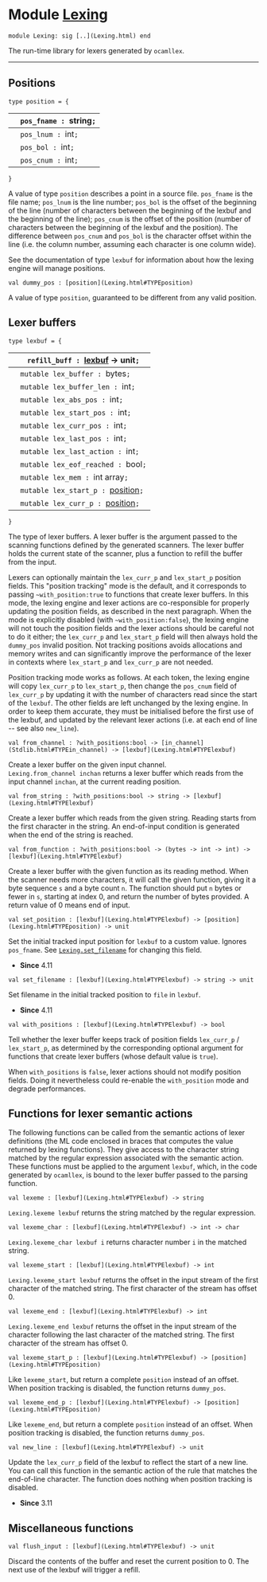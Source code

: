 # Module [Lexing](type_Lexing.html)


```
module Lexing: sig [..](Lexing.html) end
```


The run-time library for lexers generated by `ocamllex`.





---

## Positions


```
type position = {
```


|  | `pos_fname : `string`;` |
| --- | --- |
|  | `pos_lnum : `int`;` |
|  | `pos_bol : `int`;` |
|  | `pos_cnum : `int`;` |

`}`

A value of type `position` describes a point in a source file.
 `pos_fname` is the file name; `pos_lnum` is the line number;
 `pos_bol` is the offset of the beginning of the line (number
 of characters between the beginning of the lexbuf and the beginning
 of the line); `pos_cnum` is the offset of the position (number of
 characters between the beginning of the lexbuf and the position).
 The difference between `pos_cnum` and `pos_bol` is the character
 offset within the line (i.e. the column number, assuming each
 character is one column wide).


See the documentation of type `lexbuf` for information about
 how the lexing engine will manage positions.




```
val dummy_pos : [position](Lexing.html#TYPEposition)
```


A value of type `position`, guaranteed to be different from any
 valid position.



## Lexer buffers


```
type lexbuf = {
```


|  | `refill_buff : `[lexbuf](Lexing.html#TYPElexbuf) -> unit`;` |
| --- | --- |
|  | `mutable lex_buffer : `bytes`;` |
|  | `mutable lex_buffer_len : `int`;` |
|  | `mutable lex_abs_pos : `int`;` |
|  | `mutable lex_start_pos : `int`;` |
|  | `mutable lex_curr_pos : `int`;` |
|  | `mutable lex_last_pos : `int`;` |
|  | `mutable lex_last_action : `int`;` |
|  | `mutable lex_eof_reached : `bool`;` |
|  | `mutable lex_mem : `int array`;` |
|  | `mutable lex_start_p : `[position](Lexing.html#TYPEposition)`;` |
|  | `mutable lex_curr_p : `[position](Lexing.html#TYPEposition)`;` |

`}`

The type of lexer buffers. A lexer buffer is the argument passed
 to the scanning functions defined by the generated scanners.
 The lexer buffer holds the current state of the scanner, plus
 a function to refill the buffer from the input.


Lexers can optionally maintain the `lex_curr_p` and `lex_start_p`
 position fields. This "position tracking" mode is the default, and
 it corresponds to passing `~with_position:true` to functions that
 create lexer buffers. In this mode, the lexing engine and lexer
 actions are co-responsible for properly updating the position
 fields, as described in the next paragraph. When the mode is
 explicitly disabled (with `~with_position:false`), the lexing
 engine will not touch the position fields and the lexer actions
 should be careful not to do it either; the `lex_curr_p` and
 `lex_start_p` field will then always hold the `dummy_pos` invalid
 position. Not tracking positions avoids allocations and memory
 writes and can significantly improve the performance of the lexer
 in contexts where `lex_start_p` and `lex_curr_p` are not needed.


Position tracking mode works as follows. At each token, the lexing
 engine will copy `lex_curr_p` to `lex_start_p`, then change the
 `pos_cnum` field of `lex_curr_p` by updating it with the number of
 characters read since the start of the `lexbuf`. The other fields
 are left unchanged by the lexing engine. In order to keep them
 accurate, they must be initialised before the first use of the
 lexbuf, and updated by the relevant lexer actions (i.e. at each end
 of line -- see also `new_line`).




```
val from_channel : ?with_positions:bool -> [in_channel](Stdlib.html#TYPEin_channel) -> [lexbuf](Lexing.html#TYPElexbuf)
```


Create a lexer buffer on the given input channel.
 `Lexing.from_channel inchan` returns a lexer buffer which reads
 from the input channel `inchan`, at the current reading position.




```
val from_string : ?with_positions:bool -> string -> [lexbuf](Lexing.html#TYPElexbuf)
```


Create a lexer buffer which reads from
 the given string. Reading starts from the first character in
 the string. An end-of-input condition is generated when the
 end of the string is reached.




```
val from_function : ?with_positions:bool -> (bytes -> int -> int) -> [lexbuf](Lexing.html#TYPElexbuf)
```


Create a lexer buffer with the given function as its reading method.
 When the scanner needs more characters, it will call the given
 function, giving it a byte sequence `s` and a byte
 count `n`. The function should put `n` bytes or fewer in `s`,
 starting at index 0, and return the number of bytes
 provided. A return value of 0 means end of input.




```
val set_position : [lexbuf](Lexing.html#TYPElexbuf) -> [position](Lexing.html#TYPEposition) -> unit
```


Set the initial tracked input position for `lexbuf` to a custom value.
 Ignores `pos_fname`. See [`Lexing.set_filename`](Lexing.html#VALset_filename) for changing this field.



* **Since** 4.11



```
val set_filename : [lexbuf](Lexing.html#TYPElexbuf) -> string -> unit
```


Set filename in the initial tracked position to `file` in
 `lexbuf`.



* **Since** 4.11



```
val with_positions : [lexbuf](Lexing.html#TYPElexbuf) -> bool
```


Tell whether the lexer buffer keeps track of position fields
 `lex_curr_p` / `lex_start_p`, as determined by the corresponding
 optional argument for functions that create lexer buffers
 (whose default value is `true`).


When `with_positions` is `false`, lexer actions should not
 modify position fields. Doing it nevertheless could
 re-enable the `with_position` mode and degrade performances.



## Functions for lexer semantic actions

The following functions can be called from the semantic actions
 of lexer definitions (the ML code enclosed in braces that
 computes the value returned by lexing functions). They give
 access to the character string matched by the regular expression
 associated with the semantic action. These functions must be
 applied to the argument `lexbuf`, which, in the code generated by
 `ocamllex`, is bound to the lexer buffer passed to the parsing
 function.


```
val lexeme : [lexbuf](Lexing.html#TYPElexbuf) -> string
```


`Lexing.lexeme lexbuf` returns the string matched by
 the regular expression.




```
val lexeme_char : [lexbuf](Lexing.html#TYPElexbuf) -> int -> char
```


`Lexing.lexeme_char lexbuf i` returns character number `i` in
 the matched string.




```
val lexeme_start : [lexbuf](Lexing.html#TYPElexbuf) -> int
```


`Lexing.lexeme_start lexbuf` returns the offset in the
 input stream of the first character of the matched string.
 The first character of the stream has offset 0.




```
val lexeme_end : [lexbuf](Lexing.html#TYPElexbuf) -> int
```


`Lexing.lexeme_end lexbuf` returns the offset in the input stream
 of the character following the last character of the matched
 string. The first character of the stream has offset 0.




```
val lexeme_start_p : [lexbuf](Lexing.html#TYPElexbuf) -> [position](Lexing.html#TYPEposition)
```


Like `lexeme_start`, but return a complete `position` instead
 of an offset. When position tracking is disabled, the function
 returns `dummy_pos`.




```
val lexeme_end_p : [lexbuf](Lexing.html#TYPElexbuf) -> [position](Lexing.html#TYPEposition)
```


Like `lexeme_end`, but return a complete `position` instead
 of an offset. When position tracking is disabled, the function
 returns `dummy_pos`.




```
val new_line : [lexbuf](Lexing.html#TYPElexbuf) -> unit
```


Update the `lex_curr_p` field of the lexbuf to reflect the start
 of a new line. You can call this function in the semantic action
 of the rule that matches the end-of-line character. The function
 does nothing when position tracking is disabled.



* **Since** 3.11


## Miscellaneous functions


```
val flush_input : [lexbuf](Lexing.html#TYPElexbuf) -> unit
```


Discard the contents of the buffer and reset the current
 position to 0. The next use of the lexbuf will trigger a
 refill.



